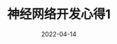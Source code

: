 ---
layout: article
title:  "神经网络开发心得1"
date:   2022-04-14
categories: 机器学习
tags: [机器学习,sEMG,数据处理]
---